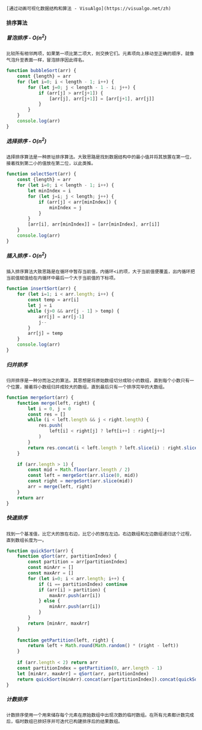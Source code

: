 	[通过动画可视化数据结构和算法 - VisuAlgo](https://visualgo.net/zh)

#### 排序算法
##### 冒泡排序 - $O(n^2)$
	比较所有相邻两项，如果第一项比第二项大，则交换它们。元素项向上移动至正确的顺序，就像气泡升至表面一样，冒泡排序因此得名。
```js
function bubbleSort(arr) {
    const {length} = arr
    for (let i=0; i < length - 1; i++) {
        for (let j=0; j < length - 1 - i; j++) {
            if (arr[j] > arr[j+1]) {
                [arr[j], arr[j+1]] = [arr[j+1], arr[j]]
            }
        }
    }
    console.log(arr)
}
```

##### 选择排序 - $O(n^2)$
	选择排序算法是一种原址排序算法。大致思路是找到数据结构中的最小值并将其放置在第一位，接着找到第二小的值放在第二位，以此类推。
```js
function selectSort(arr) {
    const {length} = arr
    for (let i=0; i < length - 1; i++) {
        let minIndex = i
        for (let j=i; j < length; j++) {
            if (arr[j] < arr[minIndex]) {
                minIndex = j
            }
        }
        [arr[i], arr[minIndex]] = [arr[minIndex], arr[i]]
    }
    console.log(arr)
}
```

##### 插入排序 - $O(n^2)$
	插入排序算法大致思路是在循环中暂存当前值，内循环<i的项，大于当前值便覆盖，出内循环把当前值赋值给在内循环中最后一个大于当前值的下标项。
```js
function insertSort(arr) {
    for (let i=1; i < arr.length; i++) {
        const temp = arr[i]
        let j = i
        while (j>0 && arr[j - 1] > temp) {
            arr[j] = arr[j-1]
            j--
        }
        arr[j] = temp
    }
    console.log(arr)
}
```

##### 归并排序
	归并排序是一种分而治之的算法。其思想是将原始数组切分成较小的数组，直到每个小数只有一个位置，接着将小数组归并成较大的数组，直到最后只有一个排序完毕的大数组。
```js
function mergeSort(arr) {
    function merge(left, right) {
        let i = 0, j = 0
        const res = []
        while (i < left.length && j < right.length) {
            res.push(
                left[i] < right[j] ? left[i++] : right[j++]
            )
        }
        return res.concat(i < left.length ? left.slice(i) : right.slice(j))
    }

    if (arr.length > 1) {
        const mid = Math.floor(arr.length / 2)
        const left = mergeSort(arr.slice(0, mid))
        const right = mergeSort(arr.slice(mid))
        arr = merge(left, right)
    }
    return arr
}
```

##### 快速排序
	找到一个基准值，比它大的放在右边，比它小的放在左边。右边数组和左边数组递归这个过程，直到数组长度为一。
```js
function quickSort(arr) {
    function qSort(arr, partitionIndex) {
        const partition = arr[partitionIndex]
        const minArr = []
        const maxArr = []
        for (let i=0; i < arr.length; i++) {
            if (i == partitionIndex) continue
            if (arr[i] > partition) {
                maxArr.push(arr[i])
            } else {
                minArr.push(arr[i])
            }
        }
        return [minArr, maxArr]
    }
  
    function getPartition(left, right) {
        return left + Math.round(Math.random() * (right - left))
    }
  
    if (arr.length < 2) return arr
    const partitionIndex = getPartition(0, arr.length - 1)
    let [minArr, maxArr] = qSort(arr, partitionIndex)
    return quickSort(minArr).concat(arr[partitionIndex]).concat(quickSort(maxArr))
}
```

##### 计数排序
	计数排序使用一个用来储存每个元素在原始数组中出现次数的临时数组。在所有元素都计数完成后，临时数组已排好序并可迭代已构建排序后的结果数组。